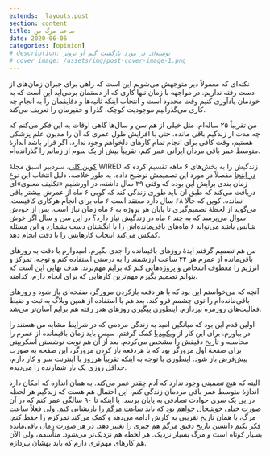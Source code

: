 ```yaml
---
extends: _layouts.post
section: content
title: ساعت مرگ من
date: 2020-06-06
categories: [opinion]
# description: نوشته‌ای در مورد بازگشت گیم آو ترونز
# cover_image: /assets/img/post-cover-image-1.png
---
```







نکته‌ای که معمولاً دیر متوجهش می‌شویم این است که راهی برای جبران زمان‌های از دست رفته نداریم. در مواجهه با زمان تنها کاری که از دستمان برمی‌آید این است که به خودمان یادآوری کنیم وقت محدود است و انتخاب اینکه ثانیه‌ها و دقایقمان را به انجام چه کاری می‌گذرانیم موجودیت کوچک، گذرا و حقیرمان را تعریف می‌کند.

من تقریباً ۲۵ ساله‌ام. مثل خیلی از هم سن و سال‌ها گاهی اوقات به این فکر می‌کنم که چه مدت از زندگیم باقی مانده. حتی با افزایش طول عمری که آن را مدیون علم پزشکی هستیم، وقت کافی برای انجام تمام کارهای دلخواهم وجود ندارد. اگر قرار باشد اندازهٔ متوسط عمر باقی مردان ایرانی عمر کنم، تقریباً بیش از یک سوم از زمانم را گذرانده‌ام.

[کوین کلی](https://en.wikipedia.org/wiki/Kevin_Kelly_(editor))، سردبیر اسبق مجلهٔ WIRED زندگیش را به بخش‌های ۶ ماهه تقسیم کرده که [در اینجا](https://www.thisamericanlife.org/1/new-beginnings/act-one-0) مفصلاً در مورد این تصمیمش توضیح داده. به طور خلاصه، دلیل انتخاب این نوع زمان بندی برایش این بوده که وقتی ۲۹ سال داشته، در اورشلیم «تکلیف معنوی‌»ای دریافت می‌کند که طبق آن باید طوری زندگی کند که گویی ۶ ماه از عمرش بیشتر باقی نمانده. کوین که حالا ۶۸ سال دارد معتقد است ۶ ماه برای انجام هرکاری کافیست. می‌گوید از لحظهٔ تصمیم‌گیری تا پایان هر پروژه به ۶ ماه زمان نیاز است. پس از خودش سوال می‌پرسد که به چند ۶ ماه در زندگیش نیاز دارد؟ در این سن و سال اگر خوش شانس باشد می‌تواند ۶ ماه‌های باقی‌مانده‌اش را با انگشتان دست بشمارد و این مسئله کمکش می‌کند انتخاب کارهایش را با دقت انجام دهد.

من هم تصمیم گرفتم ایدهٔ روزهای باقیمانده را جدی بگیرم. امیدوارم با دقت به روزهای باقی‌مانده از عمرم هر ۲۴ ساعت ارزشمند را به درستی استفاده کنم و توجه، تمرکز و انرژیم را معطوف اشخاص و پروژه‌هایی کنم که برایم مهم‌ترند. هدف نهایی این است که بتوانم تصمیم بگیرم مهم‌ترین کارهایی که برای انجام دارم، کدامند.

آنچه که می‌خواستم این بود که با هر دفعه بازکردن مرورگر، صفحه‌ای باز شود و روزهای باقی‌مانده‌ام را توی چشمم فرو کند. بعد هم با استفاده از همین وبلاگ به ثبت و ضبط فعالیت‌های روزمره بپردازم. اینطوری پیگیری روزهای هدر رفته هم برایم آسان‌تر می‌شد.

اولین قدم این بود که میانگین امید به زندگی مردمی که در شرایط مشابه من هستند را در بیاورم. برای این کار از [ویکیپدیا](https://fa.wikipedia.org/wiki/%D9%81%D9%87%D8%B1%D8%B3%D8%AA_%DA%A9%D8%B4%D9%88%D8%B1%D9%87%D8%A7_%D8%A8%D8%B1_%D9%BE%D8%A7%DB%8C%D9%87_%D8%A7%D9%85%DB%8C%D8%AF_%D8%A8%D9%87_%D8%B2%D9%86%D8%AF%DA%AF%DB%8C) کمک گرفتم. سپس باید زمان باقیمانده از عمرم را محاسبه و تاریخ دقیقش را مشخص می‌کردم. بعد از آن هم نوبت نوشستن اسکریپتی برای صفحهٔ اول مرورگر بود که با هردفعه باز کردن مرورگر، این صفحه به صورت پیش‌فرض باز شود. اینطوری با توجه به اینکه تقریباً هرروز با اینترنت سر و کار دارم، حداقل روزی یک بار شمارنده را می‌دیدم.

البته که هیچ تضمینی وجود ندارد که آدم چقدر عمر می‌کند. به همان اندازه که امکان دارد اندازهٔ متوسط عمر باقی مردمان زندگی کنم، این احتمال هم هست که زندگیم هر لحظه در پی یک سری حوادث تصادفی به پایان برسد. یا اینکه تا ۹۰ سالگی عمر کنم که در آن صورت خیلی خوشحال خواهم بود که باید [ساعت مرگم](http://deathclock.ir/) را بازنشانی کنم. ولی فعلاً ساعت مرگ، با همان تاریخ تقریبی به کارش ادامه می‌دهد و کمک می‌کند تمرکزم را حفظ کنم. فکر نکنم دانستن تاریخ دقیق مرگم هم چیزی را تغییر دهد. در هر صورت زمان باقی‌مانده بسیار کوتاه است و مرگ بسیار نزدیک. هر لحظه هم نزدیک‌تر می‌شود. متاًسفم، ولی الآن هم کارهای مهم‌تری دارم که باید بهشان بپردازم.
